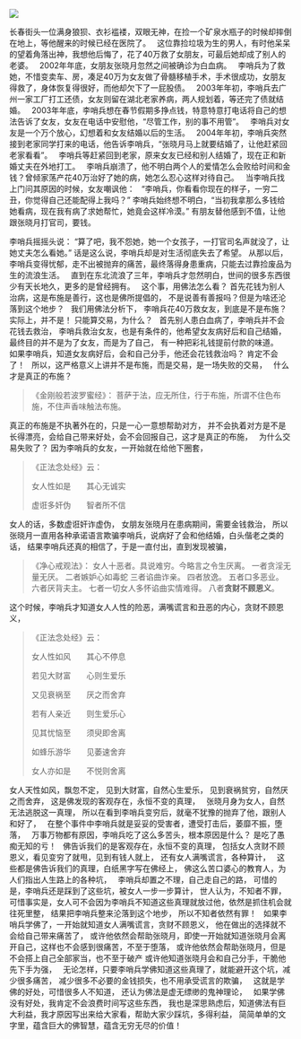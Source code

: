 ![](.topwrite/assets/image.png)

长春街头一位满身狼狈、衣衫褴褛，双眼无神，在捡一个矿泉水瓶子的时候却摔倒在地上，等他醒来的时候已经在医院了。
&nbsp;
这位靠捡垃圾为生的男人，有时他呆呆的望着角落出神，我想他后悔了，花了40万救了女朋友，可最后她却成了别人的老婆。
&nbsp;
2002年年底，女朋友张晓月忽然之间被确诊为白血病。
&nbsp;
李哨兵为了救她，不惜变卖车、房，凑足40万为女友做了骨髓移植手术，手术很成功，女朋友得救了，身体恢复得很好，而他却欠下了一屁股债。
&nbsp;
2003年年初，李哨兵去广州一家工厂打工还债，女友则留在湖北老家养病，两人规划着，等还完了债就结婚。
&nbsp;
2003年年底，李哨兵想在春节假期多挣点钱，特意特意打电话将自己的想法告诉了女友，女友在电话中安慰他，“尽管工作，别的事不用管”。
&nbsp;
李哨兵对女友是一个万个放心，幻想着和女友结婚以后的生活。
&nbsp;
2004年年初，李哨兵突然接到老家同学打来的电话，他告诉李哨兵，“张晓月马上就要结婚了，让他赶紧回老家看看”。
&nbsp;
李哨兵等赶紧回到老家，原来女友已经和别人结婚了，现在正和新婚丈夫在外地打工。
&nbsp;
李哨兵崩溃了，他不明白两个人的爱情怎么会败给时间和金钱？曾倾家荡产花40万治好了她的病，她怎么忍心这样对待自己。
&nbsp;
当李哨兵找上门问其原因的时候，女友嘲讽他：
&nbsp;
“李哨兵，你看看你现在的样子，一穷二丑，你觉得自己还能配得上我吗？”
李哨兵始终想不明白，“当初我拿那么多钱给她看病，现在我有病了求她帮忙，她竟会这样冷漠。”
有朋友替他感到不值，让他跟张晓月打官司，要钱。

李哨兵摇摇头说：
“算了吧，我不怨她，她一个女孩子，一打官司名声就没了，让她丈夫怎么看她。”
话是这么说，李哨兵却是对生活彻底失去了希望。
从那以后，李哨兵变得忧郁，走不出被抛弃的痛苦，最终落得身患重病，只能去过靠捡废品为生的流浪生活。
&nbsp;
直到在东北流浪了三年，李哨兵才忽然明白，世间的很多东西很少有天长地久，更多的是曾经拥有。
&nbsp;
这个事，用佛法怎么看？
首先花钱为别人治病，这是布施是善行，这也是佛所提倡的，
不是说善有善报吗？但是为啥还沦落到这个地步？
&nbsp;
我们用佛法分析下，
李哨兵花40万救女友，到底是不是布施？
实际上，并不是！
只能算交易，为什么？
&nbsp;
首先别人患白血病了，李哨兵并不会花钱去救治，
李哨兵救治女友，也是有条件的，他希望女友病好后和自己结婚，最终目的并不是为了女友，而是为了自己，
有一种把彩礼钱提前付款的味道。
&nbsp;
如果李哨兵，知道女友病好后，会和自己分手，他还会花钱救治吗？
肯定不会了！
&nbsp;
所以，这严格意义上讲并不是布施，而是交易，是一场失败的交易，
&nbsp;
什么才是真正的布施？
&nbsp;
> 《金刚般若波罗蜜经》：
> 菩萨于法，应无所住，行于布施，所谓不住色布施，不住声香味触法布施。

真正的布施是不执著外在的，只是一心一意想帮助对方，
并不会执着对方是不是长得漂亮，会给自己带来好处，会不会回报自己，这才是真正的布施，
&nbsp;
为什么交易失败了？
因为李哨兵的女友，一开始就在给他下圈套，
&nbsp;
> 《正法念处经》云：
> 
> 女人性如是　　其心无诚实
> 
> 虚诳多奸伪　　智者所不信

女人的话，多数虚诳奸诈虚伪，
女朋友张晓月在患病期间，需要金钱救治，
所以张晓月一直用各种承诺语言欺骗李哨兵，说病好了会和他结婚，白头偕老之类的话，
结果李哨兵还真的相信了，于是一直付出，直到发现被骗，
&nbsp;
> 《净心戒观法》：
> 女人十恶者。具说难穷。今略言之令生厌离。
> 一者贪淫无量无厌。
> 二者嫉妒心如毒蛇
> 三者谄曲诈亲。
> 四者放逸。
> 五者口多恶业。
> 六者厌背夫主。
> 七者一切女人多怀谄曲实情难得。
> 八者**贪财不顾恩义**。

这个时候，李哨兵才知道女人人性的险恶，满嘴谎言和丑恶的内心，贪财不顾恩义，
&nbsp;
> 《正法念处经》云：
> 
> 女人性如风　　其心不停息　
> 
> 若见大财富　　心则生爱乐　
> 
> 又见衰祸至　　厌之而舍弃　
> 
> 若有人亲近　　则生爱乐心　
> 
> 见其忧恼至　　须臾即舍离　
> 
> 如蜂乐游华　　见萎速舍弃　
> 
> 女人亦如是　　不悦则舍离

女人天性如风，飘忽不定，
见到大财富，自然心生爱乐，
见到衰祸贫穷，自然厌之而舍弃，
这是佛发现的客观存在，永恒不变的真理，
&nbsp;
张晓月身为女人，自然无法逃脱这一真理，
所以在看到李哨兵变穷后，就毫不犹豫的抛弃了他，跟别人和好了，
&nbsp;
在整个事件中李哨兵就是妥妥的受害者，遭受打击后，萎靡不振，堕落，
&nbsp;
万事万物都有原因，李哨兵吃了这么多苦头，根本原因是什么？
是吃了愚痴无知的亏！
&nbsp;
佛告诉我们的是客观存在，永恒不变的真理，
包括女人贪财不顾恩义，看见变穷了就甩，见到有钱人就上，
还有女人满嘴谎言，各种算计，
&nbsp;
这些都是佛告诉我们的真理，白纸黑字写在佛经上，
佛这么苦口婆心的教育人，为人们指出人生路上的各种坑，
&nbsp;
李哨兵却置之不理，自己走自己的路，
可惜的是，李哨兵还是踩到了这些坑，被女人一步一步算计，
世人认为，不知者不罪，
可惜事实是，女人可不会因为李哨兵不知道这些真理就放过他，依然是抓住机会就往死里整，
结果把李哨兵整来沦落到这个地步，
所以不知者依然有罪！
&nbsp;
如果李哨兵学佛了，一开始就知道女人满嘴谎言，贪财不顾恩义，
他在做出的选择就不会给自己带来痛苦了，
或许他依然会帮助张晓月，即使一开始就知道张晓月会离开自己，这样也不会感到很痛苦，不至于堕落，
或许他依然会帮助张晓月，但是不会搭上自己全部家当，也不至于破产
或许他知道张晓月会和自己分手，干脆他先下手为强，
&nbsp;
无论怎样，只要李哨兵学佛知道这些真理了，就能避开这个坑，减少很多痛苦，
减少很多不必要的金钱损失，也不用承受谎言的欺骗，
&nbsp;
这就是学佛的好处，可惜很多人不知道，
还认为佛法是虚无缥缈的鬼神理论，
&nbsp;
如果学佛没有好处，我肯定不会浪费时间写这些东西，
我也是深思熟虑后，知道佛法有巨大利益，我才原因写出来给大家看，帮助大家少踩坑，多得利益，
简简单单的文字里，蕴含巨大的佛智慧，蕴含无穷无尽的价值！

